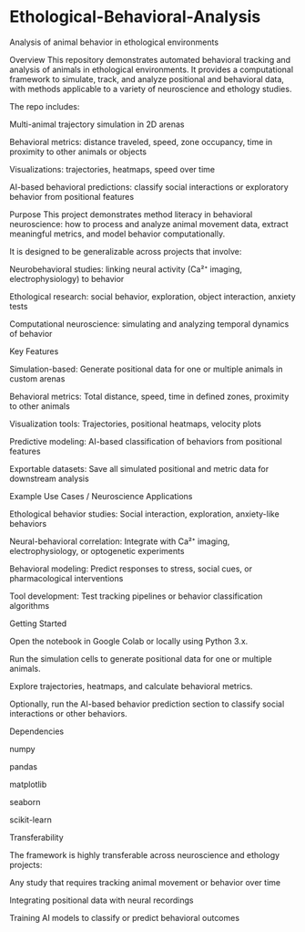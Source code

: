 # Ethological-Behavioral-Analysis
Analysis of animal behavior in ethological environments 


Overview
This repository demonstrates automated behavioral tracking and analysis of animals in ethological environments. It provides a computational framework to simulate, track, and analyze positional and behavioral data, with methods applicable to a variety of neuroscience and ethology studies.

The repo includes:

Multi-animal trajectory simulation in 2D arenas

Behavioral metrics: distance traveled, speed, zone occupancy, time in proximity to other animals or objects

Visualizations: trajectories, heatmaps, speed over time

AI-based behavioral predictions: classify social interactions or exploratory behavior from positional features

Purpose
This project demonstrates method literacy in behavioral neuroscience: how to process and analyze animal movement data, extract meaningful metrics, and model behavior computationally.

It is designed to be generalizable across projects that involve:

Neurobehavioral studies: linking neural activity (Ca²⁺ imaging, electrophysiology) to behavior

Ethological research: social behavior, exploration, object interaction, anxiety tests

Computational neuroscience: simulating and analyzing temporal dynamics of behavior

Key Features

Simulation-based: Generate positional data for one or multiple animals in custom arenas

Behavioral metrics: Total distance, speed, time in defined zones, proximity to other animals

Visualization tools: Trajectories, positional heatmaps, velocity plots

Predictive modeling: AI-based classification of behaviors from positional features

Exportable datasets: Save all simulated positional and metric data for downstream analysis

Example Use Cases / Neuroscience Applications

Ethological behavior studies: Social interaction, exploration, anxiety-like behaviors

Neural-behavioral correlation: Integrate with Ca²⁺ imaging, electrophysiology, or optogenetic experiments

Behavioral modeling: Predict responses to stress, social cues, or pharmacological interventions

Tool development: Test tracking pipelines or behavior classification algorithms

Getting Started

Open the notebook in Google Colab or locally using Python 3.x.

Run the simulation cells to generate positional data for one or multiple animals.

Explore trajectories, heatmaps, and calculate behavioral metrics.

Optionally, run the AI-based behavior prediction section to classify social interactions or other behaviors.

Dependencies

numpy

pandas

matplotlib

seaborn

scikit-learn

Transferability

The framework is highly transferable across neuroscience and ethology projects:

Any study that requires tracking animal movement or behavior over time

Integrating positional data with neural recordings

Training AI models to classify or predict behavioral outcomes
